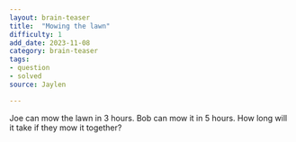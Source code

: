 ```yaml
---
layout: brain-teaser
title:  "Mowing the lawn"
difficulty: 1
add_date: 2023-11-08
category: brain-teaser
tags:
- question
- solved
source: Jaylen

---
```


Joe can mow the lawn in 3 hours.  Bob can mow it in 5 hours.  How long will it take if they mow it together?
